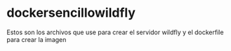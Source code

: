 # dockersencillowildfly
Estos son los archivos que use para crear el servidor wildfly y el dockerfile para crear la imagen 
